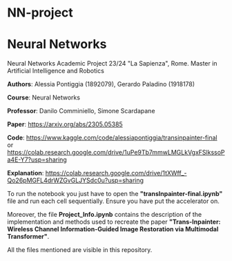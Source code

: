 # NN-project

# Neural Networks

Neural Networks Academic Project 23/24 "La Sapienza", Rome. 
Master in Artificial Intelligence and Robotics

**Authors**: Alessia Pontiggia (1892079), Gerardo Paladino (1918178)

**Course**: Neural Networks

**Professor**: Danilo Comminiello, Simone Scardapane

**Paper**: https://arxiv.org/abs/2305.05385

**Code**: https://www.kaggle.com/code/alessiapontiggia/transinpainter-final or https://colab.research.google.com/drive/1uPe9Tb7mmwLMGLkVgxFSlkssoPa4E-Y7?usp=sharing

**Explanation**: https://colab.research.google.com/drive/1tXWff_-Qo26pMGFL4drWZGvGLJYSdc0u?usp=sharing

To run the notebook you just have to open the **"transInpainter-final.ipynb"** file and run each cell sequentially. Ensure you have put the accelerator on. 

Moreover, the file **Project_Info.ipynb** contains the description of the implementation and methods used to recreate the paper **"Trans-Inpainter: Wireless Channel Information-Guided Image Restoration via Multimodal Transformer"**.

All the files mentioned are visible in this repository.
